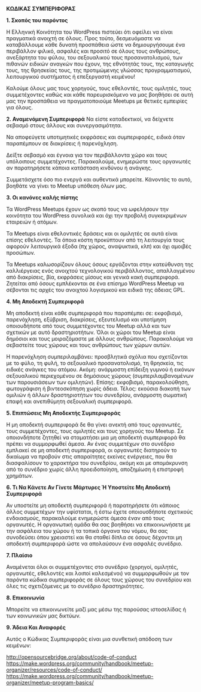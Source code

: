 **ΚΩΔΙΚΑΣ ΣΥΜΠΕΡΙΦΟΡΑΣ**

**1. Σκοπός του παρόντος**

Η Ελληνική Κοινότητα του WordPress πιστεύει ότι οφείλει να είναι πραγματικά ανοιχτή σε όλους. Προς τούτο, δεσμευόμαστε να καταβάλλουμε κάθε δυνατή προσπάθεια ώστε να δημιουργήσουμε ένα περιβάλλον φιλικό, ασφαλές και προσιτό σε όλους τους ανθρώπους, ανεξάρτητα του φύλου, του σεξουαλικού τους προσανατολισμού, των πιθανών ειδικών αναγκών που έχουν, της εθνότητάς τους, της καταγωγής τους, της θρησκείας τους, της προτιμώμενης γλώσσας προγραμματισμού, λειτουργικού συστήματος ή επεξεργαστή κειμένου!

Καλούμε όλους μας τους χορηγούς, τους  εθελοντές, τους ομιλητές, τους συμμετέχοντες καθώς και κάθε παρευρισκόμενο να μας βοηθήσει σε αυτή μας την προσπάθεια να πραγματοποιούμε Meetups με θετικές εμπειρίες για όλους.

**2. Αναμενόμενη Συμπεριφορά**
Να είστε καταδεκτικοί, να δείχνετε σεβασμό στους άλλους και συνεργασιμότητα.

Να αποφεύγετε υποτιμητικές εκφράσεις και συμπεριφορές, ειδικά όταν παραπέμπουν σε διακρίσεις ή παρενόχληση.

Δείξτε σεβασμό και έγνοια για τον περιβάλλοντα χώρο και τους υπόλοιπους συμμετέχοντες. Παρακαλούμε, ενημερώστε τους οργανωτές αν παρατηρήσετε κάποια κατάσταση κινδύνου ή ανάγκης.

Συμμετάσχετε όσο πιο ενεργά και αυθεντικά μπορείτε. Κάνοντάς το αυτό, βοηθάτε να γίνει το Meetup υπόθεση όλων μας.

**3. Οι κανόνες καλής πίστης**

Τα WordPress Meetups έχουν ως σκοπό τους να ωφελήσουν την κοινότητα του WordPress συνολικά και όχι την προβολή συγκεκριμένων εταιρειών ή ατόμων.

Τα Meetups είναι εθελοντικές δράσεις και οι ομιλητές σε αυτά είναι επίσης εθελοντές. Τα όποια κόστη προκύπτουν από τη λειτουργία τους αφορούν λειτουργικά έξοδα (πχ χώρος, αναψυκτικά, κλπ) και όχι αμοιβές προσώπων.

Τα Meetups καλωσορίζουν όλους όσους εργάζονται στην κατεύθυνση της καλλιέργειας ενός ανοιχτού τεχνολογικού περιβάλλοντος, απαλλαγμένου από διακρίσεις, βία, εκφράσεις μίσους και γενικά κακή συμπεριφορά.
Ζητείται από όσους εμπλέκονται σε ένα επίσημο WordPress Meetup να σέβονται τις αρχές του ανοιχτού λογισμικού και ειδικά της άδειας GPL.

**4. Μη Αποδεκτή Συμπεριφορά**

Μη αποδεκτή είναι κάθε συμπεριφορά που παραπέμπει σε: εκφοβισμό, παρενόχληση, εξύβριση, διακρίσεις, εξευτελισμό και υποτίμηση οποιουδήποτε από τους συμμετέχοντες του Meetup αλλά και των σχετικών με αυτό δραστηριοτήτων.  Όλοι οι χώροι του Meetup είναι δημόσιοι και τους μοιραζόμαστε με άλλους ανθρώπους. Παρακαλούμε να σεβαστείτε τους χώρους και τους ανθρώπους των χώρων αυτών.

Η παρενόχληση συμπεριλαμβάνει: προσβλητικά σχόλια που σχετίζονται με το φύλο, τη φυλή, το σεξουαλικό προσανατολισμό, τη θρησκεία, τις ειδικές ανάγκες του ατόμου. Ακόμη: ανάρμοστη επίδειξη γυμνού ή εικόνων σεξουαλικού περιεχομένου σε δημόσιους χώρους (συμπεριλαμβανομένων των παρουσιάσεων των ομιλητών). Επίσης: εκφοβισμό, παρακολούθηση, φωτογράφιση ή βιντεοσκόπηση χωρίς άδεια. Τέλος: εκούσια διακοπή των ομιλιών ή άλλων δραστηριοτήτων του συνεδρίου, ανάρμοστη σωματική επαφή και ανεπιθύμητη σεξουαλική συμπεριφορά.

**5. Επιπτώσεις Μη Αποδεκτής Συμπεριφοράς**

Η μη αποδεκτή συμπεριφορά δε θα γίνει ανεκτή από τους οργανωτές, τους συμμετέχοντες, τους ομιλητές και τους χορηγούς του Meetup. Σε οποιονδήποτε ζητηθεί να σταματήσει μια μη αποδεκτή συμπεριφορά θα πρέπει να συμμορφωθεί άμεσα. Αν ένας συμμετέχων στο συνέδριο εμπλακεί σε μη αποδεκτή συμπεριφορά, οι οργανωτές διατηρούν το δικαίωμα να προβούν στις απαραίτητες εκείνες ενέργειες, που θα διασφαλίσουν το χαρακτήρα του συνεδρίου, ακόμη και με απομάκρυνση από το συνέδριο χωρίς άλλη προειδοποίηση, αποζημίωση ή επιστροφή χρημάτων.

**6. Τι Να Κάνετε Αν Γίνετε Μάρτυρες Ή Υποστείτε Μη Αποδεκτή Συμπεριφορά**

Αν υποστείτε μη αποδεκτή συμπεριφορά ή παρατηρήσετε ότι κάποιος άλλος συμμετέχων την υφίσταται, ή έστω έχετε οποιουσδήποτε σχετικούς ενδοιασμούς, παρακαλούμε ενημερώστε άμεσα έναν από τους οργανωτές. Η οργανωτική ομάδα θα σας βοηθήσει να επικοινωνήσετε με την ασφάλεια του χώρου ή τα τοπικά όργανα του νόμου, θα σας συνοδεύσει όπου χρειαστεί και θα σταθεί δίπλα σε όσους δέχονται μη αποδεκτή συμπεριφορά ώστε να απολαύσουν ένα ασφαλές συνέδριο.

**7. Πλαίσιο**

Αναμένεται όλοι οι συμμετέχοντες στο συνέδριο (χορηγοί, ομιλητές, οργανωτές, εθελοντές και λοιποί καλεσμένοι) να συμμορφωθούν με τον παρόντα κώδικα συμπεριφοράς σε όλους τους χώρους του συνεδρίου και όλες τις σχετιζόμενες με το συνέδριο δραστηριότητες.

**8. Επικοινωνία**

Μπορείτε να επικοινωνείτε μαζί μας μέσω της παρούσας ιστοσελίδας ή των κοινωνικών μας δικτύων.

**9. Άδεια Και Αναφορές**

Αυτός ο Κώδικας Συμπεριφοράς είναι μια συνθετική απόδοση των κειμένων:

http://opensourcebridge.org/about/code-of-conduct
https://make.wordpress.org/community/handbook/meetup-organizer/resources/code-of-conduct/
https://make.wordpress.org/community/handbook/meetup-organizer/meetup-program-basics/
